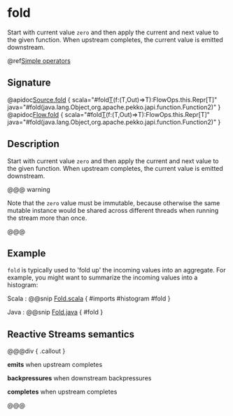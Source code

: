 # fold

Start with current value `zero` and then apply the current and next value to the given function. When upstream completes, the current value is emitted downstream.

@ref[Simple operators](../index.md#simple-operators)

## Signature

@apidoc[Source.fold](Source) { scala="#fold[T](zero:T)(f:(T,Out)=&gt;T):FlowOps.this.Repr[T]" java="#fold(java.lang.Object,org.apache.pekko.japi.function.Function2)" }
@apidoc[Flow.fold](Flow) { scala="#fold[T](zero:T)(f:(T,Out)=&gt;T):FlowOps.this.Repr[T]" java="#fold(java.lang.Object,org.apache.pekko.japi.function.Function2)" }

## Description

Start with current value `zero` and then apply the current and next value to the given function. When upstream
completes, the current value is emitted downstream.

@@@ warning

Note that the `zero` value must be immutable, because otherwise
the same mutable instance would be shared across different threads
when running the stream more than once.

@@@

## Example

`fold` is typically used to 'fold up' the incoming values into an aggregate. For example, you might want to summarize the incoming values into a histogram:

Scala
:   @@snip [Fold.scala](/akka-docs/src/test/scala/docs/stream/operators/sourceorflow/Fold.scala) { #imports #histogram #fold }

Java
:   @@snip [Fold.java](/akka-docs/src/test/java/jdocs/stream/operators/SourceOrFlow.java) { #fold }

## Reactive Streams semantics

@@@div { .callout }

**emits** when upstream completes

**backpressures** when downstream backpressures

**completes** when upstream completes

@@@

